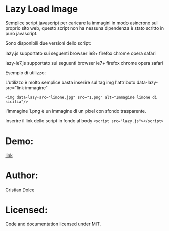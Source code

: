 Lazy Load Image
===============
Semplice script javascript per caricare la immagini in modo asincrono sul proprio sito web, questo script non ha nessuna dipendenza è stato scritto in puro javascript.

Sono disponibili due versioni dello script:

lazy.js supportato sui seguenti browser ie8+ firefox chrome opera safari

lazy-ie7.js supportato sui seguenti browser ie7+ firefox chrome opera safari

Esempio di utilizzo:

L'utilizzo è molto semplice basta inserire sul tag img l'attributo data-lazy-src="link immagine" 

```<img data-lazy-src="limone.jpg" src="1.png" alt="Immagine limone di sicilia"/>```

l'immagine 1.png è un immagine di un pixel con sfondo trasparente. 

Inserire il link dello script in fondo al body 
```<script src="lazy.js"></script>```

Demo:
===============
<a href="http://cristiand85.github.io/lazy-load-image/">link</a>

Author:
===============
Cristian Dolce

Licensed:
===============
Code and documentation licensed under MIT.
